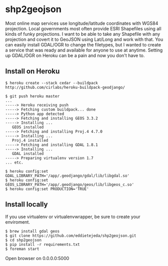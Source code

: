 shp2geojson
========================

Most online map services use longitude/latitude coordinates with WGS84 projection. Local governments most often provide ESRI Shapefiles using all kinds of funky projections. I want to be able to take any Shapefile with any projection and covert it to GeoJSON using Lat/Long and work with that. You can easily install GDAL/OGR to change the filetypes, but I wanted to create a service that was ready and available for anyone to use at anytime. Setting up GDAL/OGR on Heroku can be a pain and now you don't have to.


Install on Heroku
-----

    $ heroku create --stack cedar --buildpack http://github.com/cirlabs/heroku-buildpack-geodjango/

    $ git push heroku master
    ...
    -----> Heroku receiving push
    -----> Fetching custom buildpack... done
    -----> Python app detected
    -----> Fetching and installing GEOS 3.3.2
    -----> Installing ...
       GEOS installed
    -----> Fetching and installing Proj.4 4.7.0
    -----> Installing ...
       Proj.4 installed
    -----> Fetching and installing GDAL 1.8.1
    -----> Installing ...
       GDAL installed
    -----> Preparing virtualenv version 1.7
    ... etc.

    $ heroku config:set GDAL_LIBRARY_PATH='/app/.geodjango/gdal/lib/libgdal.so'
    $ heroku config:set GEOS_LIBRARY_PATH='/app/.geodjango/geos/lib/libgeos_c.so'
    $ heroku config:set PRODUCTION='TRUE'


Install locally
-----

If you use virtualenv or virtualenvwrapper, be sure to create your enviroment.

    $ brew install gdal geos
    $ git clone https://github.com/eddietejeda/shp2geojson.git
    $ cd shp2geojson
    $ pip install -r requirements.txt
    $ foreman start

Open browser on 0.0.0.0:5000




